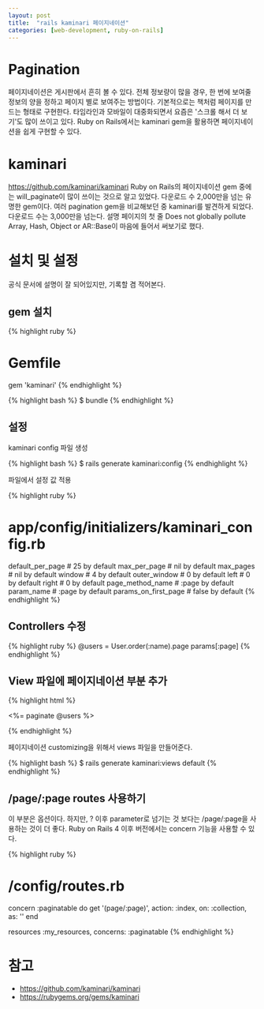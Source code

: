 ```yaml
---
layout: post
title:  "rails kaminari 페이지네이션"
categories: [web-development, ruby-on-rails]
---
```


# Pagination

페이지네이션은 게시판에서 흔히 볼 수 있다.
전체 정보량이 많을 경우, 한 번에 보여줄 정보의 양을 정하고 페이지 별로 보여주는 방법이다.
기본적으로는 책처럼 페이지를 만드는 형태로 구현한다.
타임라인과 모바일이 대중화되면서 요즘은 '스크롤 해서 더 보기'도 많이 쓰이고 있다.
Ruby on Rails에서는 kaminari gem을 활용하면 페이지네이션을 쉽게 구현할 수 있다.

# kaminari

<https://github.com/kaminari/kaminari>
Ruby on Rails의 페이지네이션 gem 중에는 will_paginate이 많이 쓰이는 것으로 알고 있었다.
다운로드 수 2,000만을 넘는 유명한 gem이다.
여러 pagination gem을 비교해보던 중 kaminari를 발견하게 되었다.
다운로드 수는 3,000만을 넘는다.
설명 페이지의 첫 줄 Does not globally pollute Array, Hash, Object or AR::Base이 마음에 들어서 써보기로 했다.

# 설치 및 설정

공식 문서에 설명이 잘 되어있지만, 기록할 겸 적어본다.

## gem 설치

{% highlight ruby %}
# Gemfile
gem 'kaminari'
{% endhighlight %}

{% highlight bash %}
$ bundle
{% endhighlight %}

## 설정

kaminari config 파일 생성

{% highlight bash %}
$ rails generate kaminari:config
{% endhighlight %}

파일에서 설정 값 적용

{% highlight ruby %}
# app/config/initializers/kaminari_config.rb
default_per_page      # 25 by default
max_per_page          # nil by default
max_pages             # nil by default
window                # 4 by default
outer_window          # 0 by default
left                  # 0 by default
right                 # 0 by default
page_method_name      # :page by default
param_name            # :page by default
params_on_first_page  # false by default
{% endhighlight %}

## Controllers 수정

{% highlight ruby %}
@users = User.order(:name).page params[:page]
{% endhighlight %}

## View 파일에 페이지네이션 부분 추가

{% highlight html %}

<%= paginate @users %>

{% endhighlight %}

페이지네이션 customizing을 위해서 views 파일을 만들어준다.

{% highlight bash %}
$ rails generate kaminari:views default
{% endhighlight %}

## /page/:page routes 사용하기

이 부분은 옵션이다.
하지만, ? 이후 parameter로 넘기는 것 보다는 /page/:page을 사용하는 것이 더 좋다.
Ruby on Rails 4 이후 버전에서는 concern 기능을 사용할 수 있다.

{% highlight ruby %}
# /config/routes.rb
concern :paginatable do
  get '(page/:page)', action: :index, on: :collection, as: ''
end

resources :my_resources, concerns: :paginatable
{% endhighlight %}

# 참고

* <https://github.com/kaminari/kaminari>
* <https://rubygems.org/gems/kaminari>